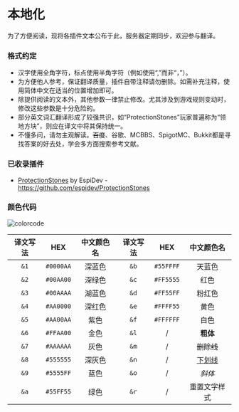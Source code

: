 # 本地化

为了方便阅读，现将各插件文本公布于此，服务器定期同步，欢迎参与翻译。

### 格式约定

* 汉字使用全角字符，标点使用半角字符（例如使用“,”而非“，”）。
* 为方便他人参考，保证翻译质量，插件自带注释请勿删除。如需补充注释，使用简体中文在适当的位置增加即可。
* 除提供阅读的文本外，其他参数一律禁止修改。尤其涉及到游戏规则变动时，修改这些参数是十分危险的。
* 部分英文词汇翻译形成了较强共识，如“ProtectionStones”玩家普遍称为“领地方块”，则应在译文中将其保持统一。
* 不懂多问，请勿主观解读。~~百度~~、谷歌、MCBBS、SpigotMC、Bukkit都是寻找答案的好去处，学会多方面搜索参考文献。

### 已收录插件

* [ProtectionStones](https://www.spigotmc.org/resources/61797) by EspiDev - https://github.com/espidev/ProtectionStones

### 颜色代码

![colorcode](https://i.loli.net/2020/06/02/QkfI5aGURnO8jzb.png "颜色代码")

译文写法|HEX|中文颜色名|译文写法|HEX|中文颜色名
:--:|:--:|:--:|:--:|:--:|:--:
`&1`|`#0000AA`|深蓝色|`&b`|`#55FFFF`|天蓝色
`&2`|`#00AA00`|深绿色|`&c`|`#FF5555`|红色
`&3`|`#00AAAA`|湖蓝色|`&d`|`#FF55FF`|粉红色
`&4`|`#AA0000`|深红色|`&e`|`#FFFF55`|黄色
`&5`|`#AA00AA`|紫色|`&f`|`#FFFFFF`|白色
`&6`|`#FFAA00`|金色|`&l`|/|**粗体**
`&7`|`#AAAAAA`|灰色|`&m`|/|~~删除线~~
`&8`|`#555555`|深灰色|`&n`|/|<u>下划线</u>
`&9`|`#5555FF`|蓝色|`&o`|/|*斜体*
`&a`|`#55FF55`|绿色|`&r`|/|重置文字样式
